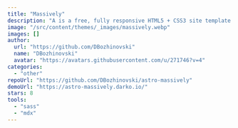 ```yaml
---
title: "Massively"
description: "A is a free, fully responsive HTML5 + CSS3 site template designed by @ajlkn for HTML5 UP and released for free under the Creative Commons license."
image: "/src/content/themes/_images/massively.webp"
images: []
author:
  url: "https://github.com/DBozhinovski"
  name: "DBozhinovski"
  avatar: "https://avatars.githubusercontent.com/u/271746?v=4"
categories:
  - "other"
repoUrl: "https://github.com/DBozhinovski/astro-massively"
demoUrl: "https://astro-massively.darko.io/"
stars: 8
tools:
  - "sass"
  - "mdx"
---
```

